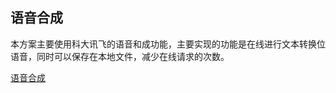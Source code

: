 ## 语音合成

本方案主要使用科大讯飞的语音和成功能，主要实现的功能是在线进行文本转换位语音，同时可以保存在本地文件，减少在线请求的次数。

[语音合成](https://www.xfyun.cn/doc/tts/online_tts/API.html#%E6%8E%A5%E5%8F%A3%E8%B0%83%E7%94%A8%E6%B5%81%E7%A8%8B)
